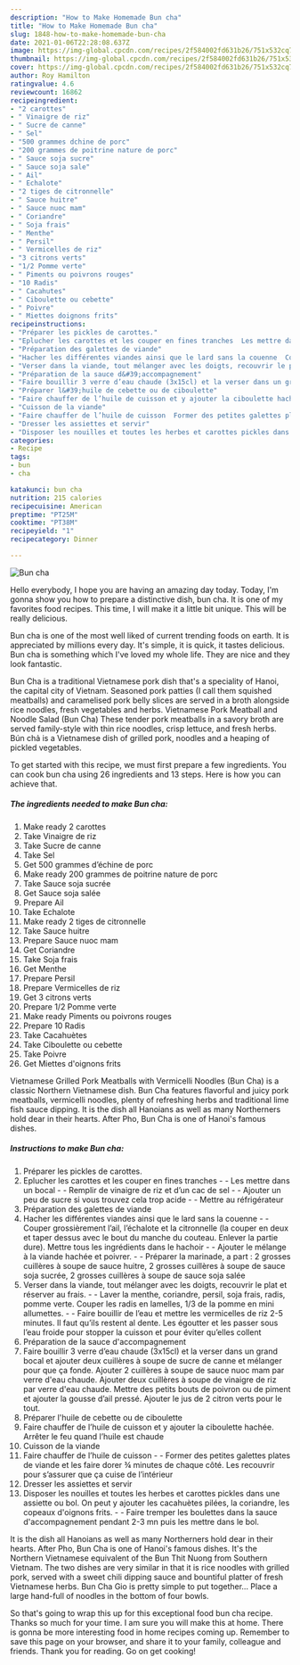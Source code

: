 ```yaml
---
description: "How to Make Homemade Bun cha"
title: "How to Make Homemade Bun cha"
slug: 1848-how-to-make-homemade-bun-cha
date: 2021-01-06T22:28:08.637Z
image: https://img-global.cpcdn.com/recipes/2f584002fd631b26/751x532cq70/bun-cha-photo-principale-de-la-recette.jpg
thumbnail: https://img-global.cpcdn.com/recipes/2f584002fd631b26/751x532cq70/bun-cha-photo-principale-de-la-recette.jpg
cover: https://img-global.cpcdn.com/recipes/2f584002fd631b26/751x532cq70/bun-cha-photo-principale-de-la-recette.jpg
author: Roy Hamilton
ratingvalue: 4.6
reviewcount: 16862
recipeingredient:
- "2 carottes"
- " Vinaigre de riz"
- " Sucre de canne"
- " Sel"
- "500 grammes dchine de porc"
- "200 grammes de poitrine nature de porc"
- " Sauce soja sucre"
- " Sauce soja sale"
- " Ail"
- " Echalote"
- "2 tiges de citronnelle"
- " Sauce huitre"
- " Sauce nuoc mam"
- " Coriandre"
- " Soja frais"
- " Menthe"
- " Persil"
- " Vermicelles de riz"
- "3 citrons verts"
- "1/2 Pomme verte"
- " Piments ou poivrons rouges"
- "10 Radis"
- " Cacahutes"
- " Ciboulette ou cebette"
- " Poivre"
- " Miettes doignons frits"
recipeinstructions:
- "Préparer les pickles de carottes."
- "Eplucher les carottes et les couper en fines tranches  Les mettre dans un bocal  Remplir de vinaigre de riz et d’un cac de sel  Ajouter un peu de sucre si vous trouvez cela trop acide  Mettre au réfrigérateur"
- "Préparation des galettes de viande"
- "Hacher les différentes viandes ainsi que le lard sans la couenne  Couper grossièrement l’ail, l’échalote et la citronnelle (la couper en deux et taper dessus avec le bout du manche du couteau. Enlever la partie dure). Mettre tous les ingrédients dans le hachoir  Ajouter le mélange à la viande hachée et poivrer.  Préparer la marinade, a part : 2 grosses cuillères à soupe de sauce huitre, 2 grosses cuillères à soupe de sauce soja sucrée, 2 grosses cuillères à soupe de sauce soja salée"
- "Verser dans la viande, tout mélanger avec les doigts, recouvrir le plat et réserver au frais.  Laver la menthe, coriandre, persil, soja frais, radis, pomme verte. Couper les radis en lamelles, 1/3 de la pomme en mini allumettes.  Faire bouillir de l’eau et mettre les vermicelles de riz 2-5 minutes. Il faut qu’ils restent al dente. Les égoutter et les passer sous l’eau froide pour stopper la cuisson et pour éviter qu’elles collent"
- "Préparation de la sauce d&#39;accompagnement"
- "Faire bouillir 3 verre d’eau chaude (3x15cl) et la verser dans un grand bocal et ajouter deux cuillères à soupe de sucre de canne et mélanger pour que ça fonde. Ajouter 2 cuillères à soupe de sauce nuoc mam par verre d&#39;eau chaude. Ajouter deux cuillères à soupe de vinaigre de riz par verre d&#39;eau chaude. Mettre des petits bouts de poivron ou de piment et ajouter la gousse d’ail pressé. Ajouter le jus de 2 citron verts pour le tout."
- "Préparer l&#39;huile de cebette ou de ciboulette"
- "Faire chauffer de l’huile de cuisson et y ajouter la ciboulette hachée. Arrêter le feu quand l’huile est chaude"
- "Cuisson de la viande"
- "Faire chauffer de l’huile de cuisson  Former des petites galettes plates de viande et les faire dorer ¾ minutes de chaque côté. Les recouvrir pour s’assurer que ça cuise de l’intérieur"
- "Dresser les assiettes et servir"
- "Disposer les nouilles et toutes les herbes et carottes pickles dans une assiette ou bol. On peut y ajouter les cacahuètes pilées, la coriandre, les copeaux d&#39;oignons frits.  Faire tremper les boulettes dans la sauce d&#39;accompagnement pendant 2-3 mn puis les mettre dans le bol."
categories:
- Recipe
tags:
- bun
- cha

katakunci: bun cha 
nutrition: 215 calories
recipecuisine: American
preptime: "PT25M"
cooktime: "PT38M"
recipeyield: "1"
recipecategory: Dinner

---
```



![Bun cha](https://img-global.cpcdn.com/recipes/2f584002fd631b26/751x532cq70/bun-cha-photo-principale-de-la-recette.jpg)

Hello everybody, I hope you are having an amazing day today. Today, I'm gonna show you how to prepare a distinctive dish, bun cha. It is one of my favorites food recipes. This time, I will make it a little bit unique. This will be really delicious.

Bun cha is one of the most well liked of current trending foods on earth. It is appreciated by millions every day. It's simple, it is quick, it tastes delicious. Bun cha is something which I've loved my whole life. They are nice and they look fantastic.

Bun Cha is a traditional Vietnamese pork dish that&#39;s a speciality of Hanoi, the capital city of Vietnam. Seasoned pork patties (I call them squished meatballs) and caramelised pork belly slices are served in a broth alongside rice noodles, fresh vegetables and herbs. Vietnamese Pork Meatball and Noodle Salad (Bun Cha) These tender pork meatballs in a savory broth are served family-style with thin rice noodles, crisp lettuce, and fresh herbs. Bún chả is a Vietnamese dish of grilled pork, noodles and a heaping of pickled vegetables.


To get started with this recipe, we must first prepare a few ingredients. You can cook bun cha using 26 ingredients and 13 steps. Here is how you can achieve that.

<!--inarticleads1-->

##### The ingredients needed to make Bun cha:

1. Make ready 2 carottes
1. Take  Vinaigre de riz
1. Take  Sucre de canne
1. Take  Sel
1. Get 500 grammes d’échine de porc
1. Make ready 200 grammes de poitrine nature de porc
1. Take  Sauce soja sucrée
1. Get  Sauce soja salée
1. Prepare  Ail
1. Take  Echalote
1. Make ready 2 tiges de citronnelle
1. Take  Sauce huitre
1. Prepare  Sauce nuoc mam
1. Get  Coriandre
1. Take  Soja frais
1. Get  Menthe
1. Prepare  Persil
1. Prepare  Vermicelles de riz
1. Get 3 citrons verts
1. Prepare 1/2 Pomme verte
1. Make ready  Piments ou poivrons rouges
1. Prepare 10 Radis
1. Take  Cacahuètes
1. Take  Ciboulette ou cebette
1. Take  Poivre
1. Get  Miettes d&#39;oignons frits


Vietnamese Grilled Pork Meatballs with Vermicelli Noodles (Bun Cha) is a classic Northern Vietnamese dish. Bun Cha features flavorful and juicy pork meatballs, vermicelli noodles, plenty of refreshing herbs and traditional lime fish sauce dipping. It is the dish all Hanoians as well as many Northerners hold dear in their hearts. After Pho, Bun Cha is one of Hanoi&#39;s famous dishes. 

<!--inarticleads2-->

##### Instructions to make Bun cha:

1. Préparer les pickles de carottes.
1. Eplucher les carottes et les couper en fines tranches -  - Les mettre dans un bocal -  - Remplir de vinaigre de riz et d’un cac de sel -  - Ajouter un peu de sucre si vous trouvez cela trop acide -  - Mettre au réfrigérateur
1. Préparation des galettes de viande
1. Hacher les différentes viandes ainsi que le lard sans la couenne -  - Couper grossièrement l’ail, l’échalote et la citronnelle (la couper en deux et taper dessus avec le bout du manche du couteau. Enlever la partie dure). Mettre tous les ingrédients dans le hachoir -  - Ajouter le mélange à la viande hachée et poivrer. -  - Préparer la marinade, a part : 2 grosses cuillères à soupe de sauce huitre, 2 grosses cuillères à soupe de sauce soja sucrée, 2 grosses cuillères à soupe de sauce soja salée
1. Verser dans la viande, tout mélanger avec les doigts, recouvrir le plat et réserver au frais. -  - Laver la menthe, coriandre, persil, soja frais, radis, pomme verte. Couper les radis en lamelles, 1/3 de la pomme en mini allumettes. -  - Faire bouillir de l’eau et mettre les vermicelles de riz 2-5 minutes. Il faut qu’ils restent al dente. Les égoutter et les passer sous l’eau froide pour stopper la cuisson et pour éviter qu’elles collent
1. Préparation de la sauce d&#39;accompagnement
1. Faire bouillir 3 verre d’eau chaude (3x15cl) et la verser dans un grand bocal et ajouter deux cuillères à soupe de sucre de canne et mélanger pour que ça fonde. Ajouter 2 cuillères à soupe de sauce nuoc mam par verre d&#39;eau chaude. Ajouter deux cuillères à soupe de vinaigre de riz par verre d&#39;eau chaude. Mettre des petits bouts de poivron ou de piment et ajouter la gousse d’ail pressé. Ajouter le jus de 2 citron verts pour le tout.
1. Préparer l&#39;huile de cebette ou de ciboulette
1. Faire chauffer de l’huile de cuisson et y ajouter la ciboulette hachée. Arrêter le feu quand l’huile est chaude
1. Cuisson de la viande
1. Faire chauffer de l’huile de cuisson -  - Former des petites galettes plates de viande et les faire dorer ¾ minutes de chaque côté. Les recouvrir pour s’assurer que ça cuise de l’intérieur
1. Dresser les assiettes et servir
1. Disposer les nouilles et toutes les herbes et carottes pickles dans une assiette ou bol. On peut y ajouter les cacahuètes pilées, la coriandre, les copeaux d&#39;oignons frits. -  - Faire tremper les boulettes dans la sauce d&#39;accompagnement pendant 2-3 mn puis les mettre dans le bol.


It is the dish all Hanoians as well as many Northerners hold dear in their hearts. After Pho, Bun Cha is one of Hanoi&#39;s famous dishes. It&#39;s the Northern Vietnamese equivalent of the Bun Thit Nuong from Southern Vietnam. The two dishes are very similar in that it is rice noodles with grilled pork, served with a sweet chili dipping sauce and bountiful platter of fresh Vietnamese herbs. Bun Cha Gio is pretty simple to put together… Place a large hand-full of noodles in the bottom of four bowls. 

So that's going to wrap this up for this exceptional food bun cha recipe. Thanks so much for your time. I am sure you will make this at home. There is gonna be more interesting food in home recipes coming up. Remember to save this page on your browser, and share it to your family, colleague and friends. Thank you for reading. Go on get cooking!
